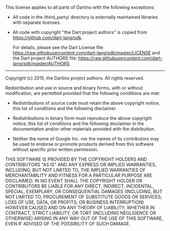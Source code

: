 This license applies to all parts of Dartino with the following exceptions:

- All code in the /third_party/ directory is externally maintained libraries
  with separate licenses.

- All code with copyright "the Dart project authors" is copied from
    https://github.com/dart-lang/sdk.

  For details, please see the Dart License file:
    https://raw.githubusercontent.com/dart-lang/sdk/master/LICENSE
  and the Dart project AUTHORS file:
    https://raw.githubusercontent.com/dart-lang/sdk/master/AUTHORS

---

Copyright (c) 2015, the Dartino project authors.
All rights reserved.

Redistribution and use in source and binary forms, with or without
modification, are permitted provided that the following conditions are met:

* Redistributions of source code must retain the above copyright notice, this
  list of conditions and the following disclaimer.

* Redistributions in binary form must reproduce the above copyright notice,
  this list of conditions and the following disclaimer in the documentation
  and/or other materials provided with the distribution.

* Neither the name of Google Inc. nor the names of its
  contributors may be used to endorse or promote products derived from
  this software without specific prior written permission.

THIS SOFTWARE IS PROVIDED BY THE COPYRIGHT HOLDERS AND CONTRIBUTORS "AS IS"
AND ANY EXPRESS OR IMPLIED WARRANTIES, INCLUDING, BUT NOT LIMITED TO, THE
IMPLIED WARRANTIES OF MERCHANTABILITY AND FITNESS FOR A PARTICULAR PURPOSE ARE
DISCLAIMED. IN NO EVENT SHALL THE COPYRIGHT HOLDER OR CONTRIBUTORS BE LIABLE
FOR ANY DIRECT, INDIRECT, INCIDENTAL, SPECIAL, EXEMPLARY, OR CONSEQUENTIAL
DAMAGES (INCLUDING, BUT NOT LIMITED TO, PROCUREMENT OF SUBSTITUTE GOODS OR
SERVICES; LOSS OF USE, DATA, OR PROFITS; OR BUSINESS INTERRUPTION) HOWEVER
CAUSED AND ON ANY THEORY OF LIABILITY, WHETHER IN CONTRACT, STRICT LIABILITY,
OR TORT (INCLUDING NEGLIGENCE OR OTHERWISE) ARISING IN ANY WAY OUT OF THE USE
OF THIS SOFTWARE, EVEN IF ADVISED OF THE POSSIBILITY OF SUCH DAMAGE.
